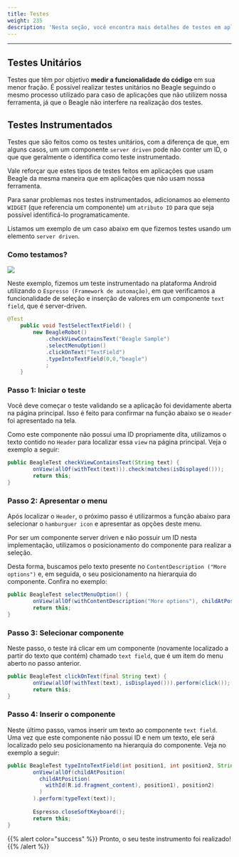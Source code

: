 ```yaml
---
title: Testes
weight: 235
description: 'Nesta seção, você encontra mais detalhes de testes em aplicações com o Beagle.'
---
```


---

## Testes Unitários

Testes que têm por objetivo **medir a funcionalidade do código** em sua menor fração. É possível realizar testes unitários no Beagle seguindo o mesmo processo utilizado para caso de aplicações que não utilizem nossa ferramenta, já que o Beagle não interfere na realização dos testes. 

## Testes Instrumentados

Testes que são feitos como os testes unitários, com a diferença de que, em alguns casos, um um componente `server driven` pode não conter um ID, o que que geralmente o identifica como teste instrumentado.

Vale reforçar que estes tipos de testes feitos em aplicações que usam Beagle da mesma maneira que em aplicações que não usam nossa ferramenta.  

Para sanar problemas nos testes instrumentados, adicionamos ao elemento `WIDGET` \(que referencia um componente\) um `atributo ID` para que seja possível identificá-lo programaticamente.

Listamos um exemplo de um caso abaixo em que fizemos testes usando um elemento `server driven`.

### Como testamos?

![](/docs-beagle/gif-teste.gif)

Neste exemplo, fizemos um teste instrumentado na plataforma Android utilizando o `Espresso (Framework de automação)`, em que verificamos a funcionalidade de seleção e inserção de valores em um componente `text field`, que é server-driven. 

```java
@Test
    public void TestSelectTextField() {
        new BeagleRobot()
            .checkViewContainsText("Beagle Sample")
            .selectMenuOption()
            .clickOnText("TextField")
            .typeIntoTextField(0,0,"beagle")
            ;
    }
```

### Passo 1: Iniciar o teste

Você deve começar o teste validando se a aplicação foi devidamente aberta na página principal. Isso é feito para confirmar na função abaixo se o `Header` foi apresentado na tela. 

Como este componente não possui uma ID propriamente dita, utilizamos o texto contido no `Header` para localizar essa `view` na página principal. Veja o exemplo a seguir: 

```java
public BeagleTest checkViewContainsText(String text) {
        onView(allOf(withText(text))).check(matches(isDisplayed()));
        return this;
}
```

### Passo 2: Apresentar o menu

Após localizar o `Header`, o próximo passo é utilizarmos a função abaixo para selecionar o `hamburguer icon`  e apresentar as opções deste menu.

Por ser um componente server driven e não possuir um ID nesta implementação,  utilizamos o posicionamento do componente para realizar a seleção. 

Desta forma, buscamos pelo texto presente no `ContentDescription ("More options")` e, em seguida, o seu posicionamento na hierarquia do componente. Confira no exemplo: 

```java
public BeagleTest selectMenuOption() {
        onView(allOf(withContentDescription("More options"), childAtPosition(childAtPosition(withId(R.id.action_bar), 1), 0))).perform(click());
        return this;
}
```

### Passo 3: Selecionar componente

Neste passo, o teste irá clicar em um componente \(novamente localizado a partir do texto que contém\) chamado `text field`, que é um item do menu aberto no passo anterior.

```java
public BeagleTest clickOnText(final String text) {
        onView(allOf(withText(text), isDisplayed())).perform(click());
        return this;
}
```

### Passo 4: Inserir o componente

Neste último passo, vamos inserir um texto ao componente `text field`. Uma vez que este componente não possui ID e nem um texto, ele será localizado pelo seu posicionamento na hierarquia do componente. Veja no exemplo a seguir: 

```java
public BeagleTest typeIntoTextField(int position1, int position2, String text) {
        onView(allOf(childAtPosition(
          childAtPosition(
            withId(R.id.fragment_content), position1), position2)
          )
        ).perform(typeText(text));
                
        Espresso.closeSoftKeyboard();
        return this;
}
```

{{% alert color="success" %}}
Pronto, o seu teste instrumento foi realizado!
{{% /alert %}}
